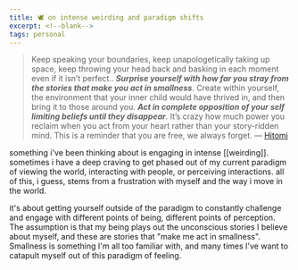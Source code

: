 ```yaml
---
title: 🕊 on intense weirding and paradigm shifts
excerpt: <!--blank-->
tags: personal
---
```


> Keep speaking your boundaries, keep unapologetically taking up space, keep throwing your head back and basking in each moment even if it isn’t perfect.. ***Surprise yourself with how far you stray from the stories that make you act in smallness***. Create within yourself, the environment that your inner child would have thrived in, and then bring it to those around you. ***Act in complete opposition of your self limiting beliefs until they disappear***. It’s crazy how much power you reclaim when you act from your heart rather than your story-ridden mind. This is a reminder that you are free, we always forget.  — [Hitomi](https://www.instagram.com/yaknowme_hitomi/)

something i've been thinking about is engaging in intense [[weirding]]. 
sometimes i have a deep craving to get phased out of my current paradigm of viewing the world, interacting with people, or perceiving interactions. all of this, i guess, stems from a frustration with myself and the way i move in the world. 

it's about getting yourself outside of the paradigm to constantly challenge and engage with different points of being, different points of perception. 
The assumption is that my being plays out the unconscious stories I believe about myself, and these are stories that "make me act in smallness". Smallness is something I'm all too familiar with, and many times I've want to catapult myself out of this paradigm of feeling. 


